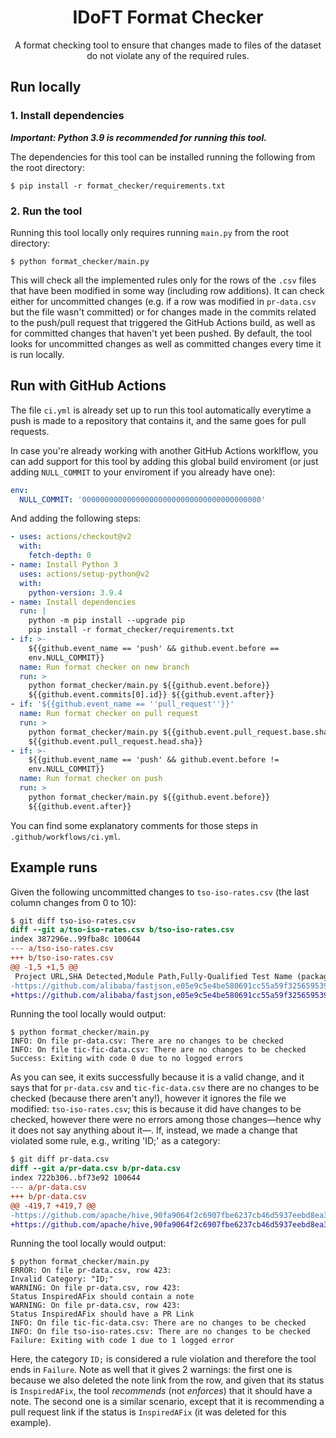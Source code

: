<h1 align="center">IDoFT Format Checker</h1>

<p align="center">A format checking tool to ensure that changes made to files of the dataset do not violate any of the required rules.</p>

## Run locally

### 1. Install dependencies

***Important: Python 3.9 is recommended for running this tool.***

The dependencies for this tool can be installed running the following from the root directory:

```
$ pip install -r format_checker/requirements.txt
```

### 2. Run the tool

Running this tool locally only requires running `main.py` from the root directory:

```
$ python format_checker/main.py
```

This will check all the implemented rules only for the rows of the `.csv` files that have been modified in some way (including row additions). It can check either for uncommitted changes (e.g. if a row was modified in `pr-data.csv` but the file wasn't committed) or for changes made in the commits related to the push/pull request that triggered the GitHub Actions build, as well as for committed changes that haven't yet been pushed. By default, the tool looks for uncommitted changes as well as committed changes every time it is run locally.

## Run with GitHub Actions

The file `ci.yml` is already set up to run this tool automatically everytime a push is made to a repository that contains it, and the same goes for pull requests.  

In case you're already working with another GitHub Actions worklflow, you can add support for this tool by adding this global build enviroment (or just adding  `NULL_COMMIT` to your enviroment if you already have one):

```yml
env:
  NULL_COMMIT: '0000000000000000000000000000000000000000'
```

And adding the following steps:

```yml
- uses: actions/checkout@v2
  with:
    fetch-depth: 0
- name: Install Python 3
  uses: actions/setup-python@v2
  with:
    python-version: 3.9.4
- name: Install dependencies
  run: |
    python -m pip install --upgrade pip
    pip install -r format_checker/requirements.txt
- if: >-
    ${{github.event_name == 'push' && github.event.before ==
    env.NULL_COMMIT}}
  name: Run format checker on new branch
  run: >
    python format_checker/main.py ${{github.event.before}}
    ${{github.event.commits[0].id}} ${{github.event.after}}
- if: '${{github.event_name == ''pull_request''}}'
  name: Run format checker on pull request
  run: >
    python format_checker/main.py ${{github.event.pull_request.base.sha}}
    ${{github.event.pull_request.head.sha}}
- if: >-
    ${{github.event_name == 'push' && github.event.before !=
    env.NULL_COMMIT}} 
  name: Run format checker on push
  run: >
    python format_checker/main.py ${{github.event.before}}
    ${{github.event.after}}
```

You can find some explanatory comments for those steps in `.github/workflows/ci.yml`.

## Example runs

Given the following uncommitted changes to `tso-iso-rates.csv` (the last column changes from 0 to 10):

```Diff
$ git diff tso-iso-rates.csv
diff --git a/tso-iso-rates.csv b/tso-iso-rates.csv
index 387296e..99fba8c 100644
--- a/tso-iso-rates.csv
+++ b/tso-iso-rates.csv
@@ -1,5 +1,5 @@
 Project URL,SHA Detected,Module Path,Fully-Qualified Test Name (packageName.ClassName.methodName),Number Of Test Failures In Test Suite,Number Of Test Runs In Test Suite,P-Value,Is P-Value Less Or Greater Than 0.05,Total Runs In Test Suite,Number of Times Test Passed In Test Suite,Total Runs In Isolation,Number of Times Test Passed In Isolation
-https://github.com/alibaba/fastjson,e05e9c5e4be580691cc55a59f3256595393203a1,.,com.alibaba.json.bvt.issue_1200.Issue1298.test_for_issue,(0;0;0;0;0;0;0;0;0;0;0;0;0;0;0;0;100;0;100;0;0),(100;100;100;100;100;100;100;100;100;100;100;100;100;100;100;100;100;2000;100;100;100),0,less,4000,3800,4000,0
+https://github.com/alibaba/fastjson,e05e9c5e4be580691cc55a59f3256595393203a1,.,com.alibaba.json.bvt.issue_1200.Issue1298.test_for_issue,(0;0;0;0;0;0;0;0;0;0;0;0;0;0;0;0;100;0;100;0;0),(100;100;100;100;100;100;100;100;100;100;100;100;100;100;100;100;100;2000;100;100;100),0,less,4000,3800,4000,10
```

Running the tool locally would output:

```
$ python format_checker/main.py
INFO: On file pr-data.csv: There are no changes to be checked
INFO: On file tic-fic-data.csv: There are no changes to be checked
Success: Exiting with code 0 due to no logged errors
```

As you can see, it exits successfully because it is a valid change, and it says that for `pr-data.csv` and `tic-fic-data.csv` there are no changes to be checked (because there aren't any!), however it ignores the file we modified: `tso-iso-rates.csv`; this is because it did have changes to be checked, however there were no errors among those changes—hence why it does not say anything about it—.
If, instead, we made a change that violated some rule, e.g., writing 'ID;' as a category:

```Diff
$ git diff pr-data.csv
diff --git a/pr-data.csv b/pr-data.csv
index 722b306..bf73e92 100644
--- a/pr-data.csv
+++ b/pr-data.csv
@@ -419,7 +419,7 @@ 
-https://github.com/apache/hive,90fa9064f2c6907fbe6237cb46d5937eebd8ea31,standalone-metastore/metastore-server,org.apache.hadoop.hive.common.TestStatsSetupConst.testStatColumnEntriesCompat,ID,InspiredAFix,https://github.com/apache/hive/pull/1024,
+https://github.com/apache/hive,90fa9064f2c6907fbe6237cb46d5937eebd8ea31,standalone-metastore/metastore-server,org.apache.hadoop.hive.common.TestStatsSetupConst.testStatColumnEntriesCompat,ID;,InspiredAFix,,

```

Running the tool locally would output:

```
$ python format_checker/main.py
ERROR: On file pr-data.csv, row 423:
Invalid Category: "ID;"
WARNING: On file pr-data.csv, row 423: 
Status InspiredAFix should contain a note
WARNING: On file pr-data.csv, row 423: 
Status InspiredAFix should have a PR Link
INFO: On file tic-fic-data.csv: There are no changes to be checked
INFO: On file tso-iso-rates.csv: There are no changes to be checked
Failure: Exiting with code 1 due to 1 logged error
```

Here, the category `ID;` is considered a rule violation and therefore the tool ends in `Failure`. Note as well that it gives 2 warnings: the first one is because we also deleted the note link from the row, and given that its status is `InspiredAFix`, the tool *recommends* (not *enforces*) that it should have a note. The second one is a similar scenario, except that it is recommending a pull request link if the status is `InspiredAFix` (it was deleted for this example).